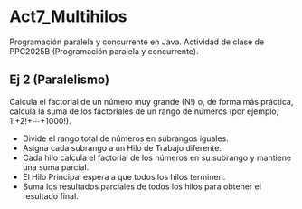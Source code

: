 # Act7_Multihilos
Programación paralela y concurrente en Java. Actividad de clase de PPC2025B (Programación paralela y concurrente).

## Ej 2 (Paralelismo)
Calcula el factorial de un número muy grande (N!) o, de forma más práctica, calcula la suma de los factoriales de un rango de números (por ejemplo, 1!+2!+⋯+1000!).
* Divide el rango total de números en subrangos iguales.
* Asigna cada subrango a un Hilo de Trabajo diferente.
* Cada hilo calcula el factorial de los números en su subrango y mantiene una suma parcial.
* El Hilo Principal espera a que todos los hilos terminen.
* Suma los resultados parciales de todos los hilos para obtener el resultado final.

